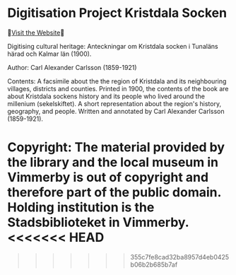 # Digitisation Project Kristdala Socken

🚀[Visit the Website](https://bekun0700.github.io/Digitisation_Kristdala/)🚀

Digitising cultural heritage: Anteckningar om Kristdala socken i Tunaläns härad och Kalmar län (1900).

Author: Carl Alexander Carlsson (1859-1921)

Contents: A facsimile about the the region of Kristdala and its neighbouring villages, districts and counties. Printed in 1900, the contents of the book are about Kristdala sockens history and its people who lived around the millenium (sekelskiftet). A short representation about the region's history, geography, and people. Written and annotated by Carl Alexander Carlsson (1859-1921).


Copyright: The material provided by the library and the local museum in Vimmerby is out of copyright and therefore part of the public domain. Holding institution is the Stadsbiblioteket in Vimmerby.
<<<<<<< HEAD
=======

>>>>>>> 355c7fe8cad32ba8957d4eb0425b06b2b685b7af
